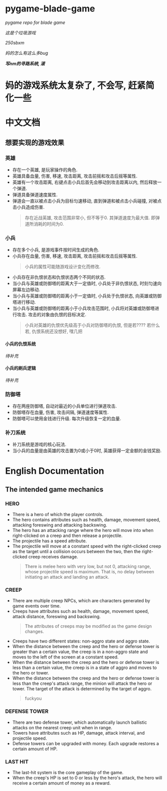 # pygame-blade-game

 *pygame repo for blade game*
 
 *这是个垃圾游戏*
 
 *250sbxm*

 *妈的怎么有这么多bug*

***写nm的寻路系统, 滚***

# **妈的游戏系统太复杂了, 不会写, 赶紧简化一些**

# 中文文档

## 想要实现的游戏效果

### 英雄

- 存在一个英雄, 是玩家操作的角色. 
- 英雄具备血量, 伤害, 移速, 攻击距离, 攻击前摇和攻击后摇等属性. 
- 英雄有一个攻击距离, 右键点击小兵后首先会移动到攻击距离以内, 然后释放一个弹道. 
- 弹道具备弹道速度属性. 
- 弹道会一直以被点击小兵为目标匀速移动, 直到弹道和被点击小兵碰撞, 对被点击小兵造成伤害. 
  > 存在近战英雄, 攻击范围非常小, 但不等于0. 其弹道速度为最大值. 即弹道所消耗的时间为0. 

### 小兵
- 存在多个小兵, 是游戏事件按时间生成的角色.
- 小兵存在血量, 伤害, 移速, 攻击距离, 攻击前摇和攻击后摇等属性. 
  > 小兵的属性可能随游戏设计变化而修改. 
- 小兵存在非仇恨状态和仇恨状态两个不同的状态. 
- 当小兵与英雄或防御塔的距离大于一定值时, 小兵处于非仇恨状态, 时刻匀速向屏幕左边移动. 
- 当小兵与英雄或防御塔的距离小于一定值时, 小兵处于仇恨状态, 向英雄或防御塔进行移动. 
- 当小兵与英雄或防御塔的距离小于小兵攻击范围时, 小兵将对英雄或防御塔进行攻击. 攻击的对象由仇恨的目标决定. 
  >小兵对英雄的仇恨优先级高于小兵对防御塔的仇恨, 但是若???? 若什么若, 仇恨系统还没想好, 嘿几把
  > 
#### 小兵的仇恨系统
*待补充*

#### 小兵的刷兵逻辑
*待补充*

### 防御塔
- 存在两座防御塔, 自动对最近的小兵单位进行弹道攻击. 
- 防御塔存在血量, 伤害, 攻击间隔, 弹道速度等属性. 
- 防御塔可以使用金钱进行升级. 每次升级恢复一定的血量. 

### 补刀系统
- 补刀系统是游戏的核心玩法.
- 当小兵的血量是由英雄的攻击置为0或小于0时, 英雄获得一定金额的金钱奖励. 

# English Documentation

## The intended game mechanics

### HERO

- There is a hero of which the player controls. 
- The hero contains attributes such as health, damage, movement speed, attacking foreswing and attacking backswing.
- The hero has an attacking range where the hero will move into when right-clicked on a creep and then release a projectile.
- The projectile has a speed attribute.
- The projectile will move at a constant speed with the right-clicked creep as the target until a collision occurs between the two, then the right-clicked creep receives damage.
  > There is melee hero with very low, but not 0, attacking range, whose projectile speed is maximum. That is, no delay between initiating an attack and landing an attack.

### CREEP
- There are multiple creep NPCs, which are characters generated by game events over time. 
- Creeps have attributes such as health, damage, movement speed, attack distance, foreswing and backswing.
   > The attributes of creeps may be modified as the game design changes.
- Creeps have two different states: non-aggro state and aggro state.
- When the distance between the creep and the hero or defense tower is greater than a certain value, the creep is in a non-aggro state and moves to the left of the screen at a constant speed.
- When the distance between the creep and the hero or defense tower is less than a certain value, the creep is in a state of aggro and moves to the hero or tower.
- When the distance between the creep and the hero or defense tower is less than the creep's attack range, the minion will attack the hero or tower. The target of the attack is determined by the target of aggro.
  >fuckyou

### DEFENSE TOWER
- There are two defense tower, which automatically launch ballistic attacks on the nearest creep unit when in range.
- Towers have attributes such as HP, damage, attack interval, and projectile speed.
- Defense towers can be upgraded with money. Each upgrade restores a certain amount of HP.

### LAST HIT
- The last-hit system is the core gameplay of the game.
- When the creep's HP is set to 0 or less by the hero's attack, the hero will receive a certain amount of money as a reward.